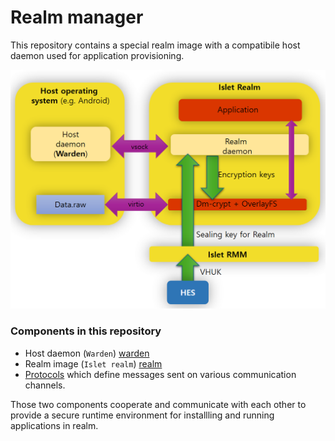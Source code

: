 # Realm manager

This repository contains a special realm image with a compatibile host daemon used for application provisioning.

![](./doc/arch.png)

### Components in this repository
* Host daemon (`Warden`) [warden](./warden)
* Realm image (`Islet realm`) [realm](./realm)
* [Protocols](./protocol) which define messages sent on various communication channels.

Those two components cooperate and communicate with each other to provide a secure runtime environment for installling and running applications in realm.
